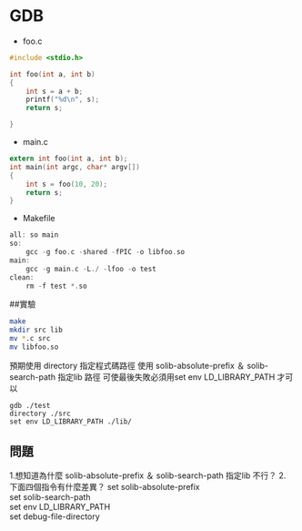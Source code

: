 # GDB


- foo.c

```c
#include <stdio.h>

int foo(int a, int b)
{
    int s = a + b;
    printf("%d\n", s);
    return s;

}
```

- main.c


```c
extern int foo(int a, int b);
int main(int argc, char* argv[])
{
    int s = foo(10, 20);
    return s;
}

```


- Makefile

```c
all: so main
so:
	gcc -g foo.c -shared -fPIC -o libfoo.so
main:
	gcc -g main.c -L./ -lfoo -o test
clean:
	rm -f test *.so

```

##實驗 

```sh
make
mkdir src lib
mv *.c src
mv libfoo.so
```

預期使用 directory 指定程式碼路徑 
使用 solib-absolute-prefix ＆ solib-search-path 指定lib 路徑
可使最後失敗必須用set env LD_LIBRARY_PATH 才可以

```
gdb ./test
directory ./src
set env LD_LIBRARY_PATH ./lib/
```


## 問題

1.想知道為什麼 solib-absolute-prefix ＆ solib-search-path 指定lib 不行？ 
2.  下面四個指令有什麼差異？
set solib-absolute-prefix  <br>
set solib-search-path <br>
set env LD_LIBRARY_PATH  <br>
set debug-file-directory<br>


